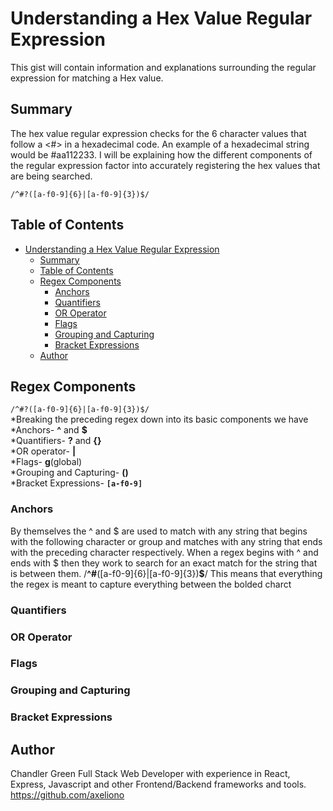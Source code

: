 # Understanding a Hex Value Regular Expression

This gist will contain information and explanations surrounding the regular expression for matching a Hex value.

## Summary

The hex value regular expression checks for the 6 character values that follow a <#> in a hexadecimal code. An example of a hexadecimal string would be #aa112233. I will be explaining how the different components of the regular expression factor into accurately registering the hex values that are being searched.

`/^#?([a-f0-9]{6}|[a-f0-9]{3})$/`

## Table of Contents

- [Understanding a Hex Value Regular Expression](#understanding-a-hex-value-regular-expression)
  - [Summary](#summary)
  - [Table of Contents](#table-of-contents)
  - [Regex Components](#regex-components)
    - [Anchors](#anchors)
    - [Quantifiers](#quantifiers)
    - [OR Operator](#or-operator)
    - [Flags](#flags)
    - [Grouping and Capturing](#grouping-and-capturing)
    - [Bracket Expressions](#bracket-expressions)
  - [Author](#author)

## Regex Components
`/^#?([a-f0-9]{6}|[a-f0-9]{3})$/`  
*Breaking the preceding regex down into its basic components we have  
  *Anchors-  **^** and **$**  
  *Quantifiers-  **?** and **{}**  
  *OR operator-  **|**  
  *Flags- **g**(global)  
  *Grouping and Capturing- **()**  
  *Bracket Expressions- **`[a-f0-9]`**
### Anchors
By themselves the ^ and $ are used to match with any string that begins with the following character or group and matches with any string that ends with the preceding character respectively.
When a regex begins with ^ and ends with $ then they work to search for an exact match for the string that is between them. 
/**^#**([a-f0-9]{6}|[a-f0-9]{3})**$**/
This means that everything the regex is meant to capture everything between the bolded charct

### Quantifiers

### OR Operator

### Flags

### Grouping and Capturing

### Bracket Expressions

## Author
Chandler Green 
Full Stack Web Developer with experience in React, Express, Javascript and other Frontend/Backend frameworks and tools.
https://github.com/axeliono

